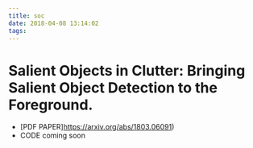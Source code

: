 ```yaml
---
title: soc
date: 2018-04-08 13:14:02
tags:
---
```

# Salient Objects in Clutter: Bringing Salient Object Detection to the Foreground.
- [PDF PAPER]https://arxiv.org/abs/1803.06091)
- CODE coming soon

